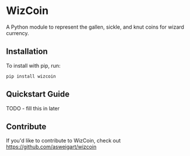 WizCoin
======

A Python module to represent the gallen, sickle, and knut coins for wizard currency.

Installation
------------

To install with pip, run:

    pip install wizcoin

Quickstart Guide
----------------

TODO - fill this in later

Contribute
----------

If you'd like to contribute to WizCoin, check out https://github.com/asweigart/wizcoin
